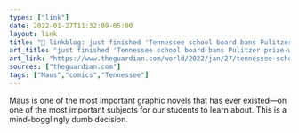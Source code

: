 ```yaml
---
types: ["link"]
date: 2022-01-27T11:32:09-05:00
layout: link
title: "🔗 linkblog: just finished 'Tennessee school board bans Pulitzer prize-winning Holocaust novel, Maus | Holocaust | The Guardian'"
art_title: "just finished 'Tennessee school board bans Pulitzer prize-winning Holocaust novel, Maus | Holocaust | The Guardian"
art_link: "https://www.theguardian.com/world/2022/jan/27/tennessee-school-board-bans-pulitzer-prize-winning-holocaust-novel-maus"
sources: ["theguardian.com"]
tags: ["Maus","comics","Tennessee"]
---
```

Maus is one of the most important graphic novels that has ever existed—on one of the most important subjects for our students to learn about. This is a mind-bogglingly dumb decision.
